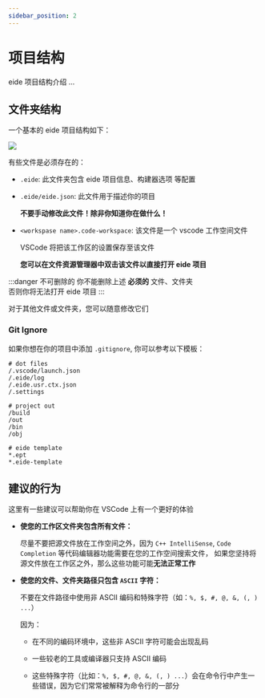 ```yaml
---
sidebar_position: 2
---
```


# 项目结构

eide 项目结构介绍 ...

## 文件夹结构

一个基本的 eide 项目结构如下：

![](/docs_img/prj_folder_preview.png)

有些文件是必须存在的：

- `.eide`: 此文件夹包含 eide 项目信息、构建器选项 等配置

- `.eide/eide.json`: 此文件用于描述你的项目

  **不要手动修改此文件！除非你知道你在做什么！**

- `<workspase name>.code-workspace`: 该文件是一个 vscode 工作空间文件

  VSCode 将把该工作区的设置保存至该文件
  
  **您可以在文件资源管理器中双击该文件以直接打开 eide 项目**

:::danger 不可删除的
你不能删除上述 **必须的** 文件、文件夹<br/>
否则你将无法打开 eide 项目
:::

对于其他文件或文件夹，您可以随意修改它们

### Git Ignore

如果你想在你的项目中添加 `.gitignore`, 你可以参考以下模板：

```gitignore
# dot files
/.vscode/launch.json
/.eide/log
/.eide.usr.ctx.json
/.settings

# project out
/build
/out
/bin
/obj

# eide template
*.ept
*.eide-template
```

## 建议的行为

这里有一些建议可以帮助你在 VSCode 上有一个更好的体验

- **使您的工作区文件夹包含所有文件：**

  尽量不要把源文件放在工作空间之外，因为 `C++ IntelliSense`, `Code Completion` 等代码编辑器功能需要在您的工作空间搜索文件，
  如果您坚持将源文件放在工作区之外，那么这些功能可能**无法正常工作**

- **使您的文件、文件夹路径只包含 `ASCII` 字符：**

  不要在文件路径中使用非 ASCII 编码和特殊字符（如：`%, $, #, @, &, (, ) ...`）

  因为：
  
  - 在不同的编码环境中，这些非 ASCII 字符可能会出现乱码

  - 一些较老的工具或编译器只支持 ASCII 编码

  - 这些特殊字符（比如：`%, $, #, @, &, (, ) ...`）会在命令行中产生一些错误，因为它们常常被解释为命令行的一部分
